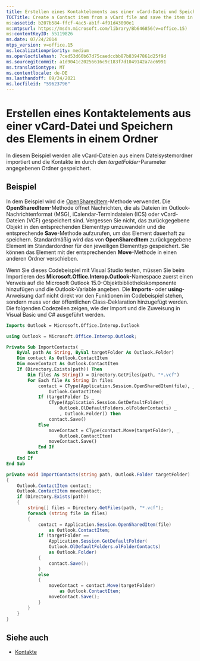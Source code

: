 ```yaml
---
title: Erstellen eines Kontaktelements aus einer vCard-Datei und Speichern des Elements in einem Ordner
TOCTitle: Create a Contact item from a vCard file and save the item in a folder
ms:assetid: b207b584-ffcf-4ac5-ab1f-4f91d43000e1
ms:mtpsurl: https://msdn.microsoft.com/library/Bb646856(v=office.15)
ms:contentKeyID: 55119826
ms.date: 07/24/2014
mtps_version: v=office.15
ms.localizationpriority: medium
ms.openlocfilehash: 7ced53d60b67d75caedccbb87b83947861d25f9d
ms.sourcegitcommit: a1d9041c20256616c9c183f7d1049142a7ac6991
ms.translationtype: MT
ms.contentlocale: de-DE
ms.lasthandoff: 09/24/2021
ms.locfileid: "59623796"
---
```

# <a name="create-a-contact-item-from-a-vcard-file-and-save-the-item-in-a-folder"></a>Erstellen eines Kontaktelements aus einer vCard-Datei und Speichern des Elements in einem Ordner

In diesem Beispiel werden alle vCard-Dateien aus einem Dateisystemordner importiert und die Kontakte im durch den *targetFolder*-Parameter angegebenen Ordner gespeichert.

## <a name="example"></a>Beispiel

In dem Beispiel wird die [OpenSharedItem](https://msdn.microsoft.com/library/bb645399\(v=office.15\))-Methode verwendet. Die **OpenSharedItem**-Methode öffnet Nachrichten, die als Dateien im Outlook-Nachrichtenformat (MSG), iCalendar-Termindateien (ICS) oder vCard-Dateien (VCF) gespeichert sind. Vergessen Sie nicht, das zurückgegebene Objekt in den entsprechenden Elementtyp umzuwandeln und die entsprechende **Save**-Methode aufzurufen, um das Element dauerhaft zu speichern. Standardmäßig wird das von **OpenSharedItem** zurückgegebene Element im Standardordner für den jeweiligen Elementtyp gespeichert. Sie können das Element mit der entsprechenden **Move**-Methode in einen anderen Ordner verschieben.

Wenn Sie dieses Codebeispiel mit Visual Studio testen, müssen Sie beim Importieren des **Microsoft.Office.Interop.Outlook**-Namespace zuerst einen Verweis auf die Microsoft Outlook 15.0-Objektbibliothekskomponente hinzufügen und die Outlook-Variable angeben. Die **Imports**- oder **using**-Anweisung darf nicht direkt vor den Funktionen im Codebeispiel stehen, sondern muss vor der öffentlichen Class-Deklaration hinzugefügt werden. Die folgenden Codezeilen zeigen, wie der Import und die Zuweisung in Visual Basic und C\# ausgeführt werden.

```vb
Imports Outlook = Microsoft.Office.Interop.Outlook
```


```csharp
using Outlook = Microsoft.Office.Interop.Outlook;
```


```vb
Private Sub ImportContacts( _
    ByVal path As String, ByVal targetFolder As Outlook.Folder)
    Dim contact As Outlook.ContactItem
    Dim moveContact As Outlook.ContactItem
    If (Directory.Exists(path)) Then
        Dim files As String() = Directory.GetFiles(path, "*.vcf")
        For Each file As String In files
            contact = CType(Application.Session.OpenSharedItem(file), _
                Outlook.ContactItem)
            If (targetFolder Is _
                CType(Application.Session.GetDefaultFolder( _
                    Outlook.OlDefaultFolders.olFolderContacts) _
                    , Outlook.Folder)) Then
                contact.Save()
            Else
                moveContact = CType(contact.Move(targetFolder), _
                    Outlook.ContactItem)
                moveContact.Save()
            End If
        Next
    End If
End Sub
```


```csharp
private void ImportContacts(string path, Outlook.Folder targetFolder)
{
    Outlook.ContactItem contact;
    Outlook.ContactItem moveContact;
    if (Directory.Exists(path))
    {
        string[] files = Directory.GetFiles(path, "*.vcf");
        foreach (string file in files)
        {
            contact = Application.Session.OpenSharedItem(file)
                as Outlook.ContactItem;
            if (targetFolder ==
                Application.Session.GetDefaultFolder(
                Outlook.OlDefaultFolders.olFolderContacts)
                as Outlook.Folder)
            {
                contact.Save();
            }
            else
            {
                moveContact = contact.Move(targetFolder)
                    as Outlook.ContactItem;
                moveContact.Save();
            }
        }
    }
}
```

## <a name="see-also"></a>Siehe auch

- [Kontakte](contacts.md)

